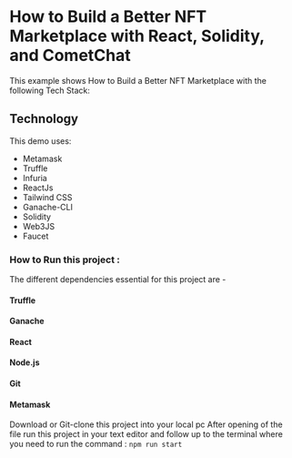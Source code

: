 # How to Build a Better NFT Marketplace with React, Solidity, and CometChat

This example shows How to Build a Better NFT Marketplace with the following Tech Stack:

## Technology

This demo uses:

- Metamask
- Truffle
- Infuria
- ReactJs
- Tailwind CSS
- Ganache-CLI
- Solidity
- Web3JS
- Faucet

### How to Run this project :

The different dependencies essential for this project are - 
#### Truffle
#### Ganache
#### React
#### Node.js
#### Git
#### Metamask

Download or Git-clone this project into your local pc 
After opening of the file run this project in your text editor and follow up to the terminal where you need to run the command :
```npm run start```
